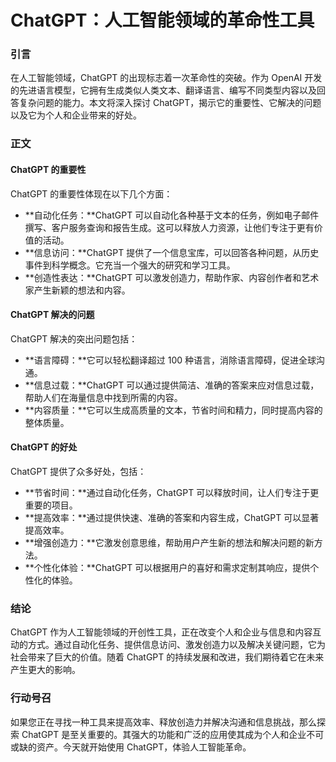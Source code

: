 # ChatGPT：人工智能领域的革命性工具

### 引言

在人工智能领域，ChatGPT 的出现标志着一次革命性的突破。作为 OpenAI 开发的先进语言模型，它拥有生成类似人类文本、翻译语言、编写不同类型内容以及回答复杂问题的能力。本文将深入探讨 ChatGPT，揭示它的重要性、它解决的问题以及它为个人和企业带来的好处。

### 正文

#### ChatGPT 的重要性

ChatGPT 的重要性体现在以下几个方面：

- **自动化任务：**ChatGPT 可以自动化各种基于文本的任务，例如电子邮件撰写、客户服务查询和报告生成。这可以释放人力资源，让他们专注于更有价值的活动。
- **信息访问：**ChatGPT 提供了一个信息宝库，可以回答各种问题，从历史事件到科学概念。它充当一个强大的研究和学习工具。
- **创造性表达：**ChatGPT 可以激发创造力，帮助作家、内容创作者和艺术家产生新颖的想法和内容。

#### ChatGPT 解决的问题

ChatGPT 解决的突出问题包括：

- **语言障碍：**它可以轻松翻译超过 100 种语言，消除语言障碍，促进全球沟通。
- **信息过载：**ChatGPT 可以通过提供简洁、准确的答案来应对信息过载，帮助人们在海量信息中找到所需的内容。
- **内容质量：**它可以生成高质量的文本，节省时间和精力，同时提高内容的整体质量。

#### ChatGPT 的好处

ChatGPT 提供了众多好处，包括：

- **节省时间：**通过自动化任务，ChatGPT 可以释放时间，让人们专注于更重要的项目。
- **提高效率：**通过提供快速、准确的答案和内容生成，ChatGPT 可以显著提高效率。
- **增强创造力：**它激发创意思维，帮助用户产生新的想法和解决问题的新方法。
- **个性化体验：**ChatGPT 可以根据用户的喜好和需求定制其响应，提供个性化的体验。

### 结论

ChatGPT 作为人工智能领域的开创性工具，正在改变个人和企业与信息和内容互动的方式。通过自动化任务、提供信息访问、激发创造力以及解决关键问题，它为社会带来了巨大的价值。随着 ChatGPT 的持续发展和改进，我们期待着它在未来产生更大的影响。

### 行动号召

如果您正在寻找一种工具来提高效率、释放创造力并解决沟通和信息挑战，那么探索 ChatGPT 是至关重要的。其强大的功能和广泛的应用使其成为个人和企业不可或缺的资产。今天就开始使用 ChatGPT，体验人工智能革命。
